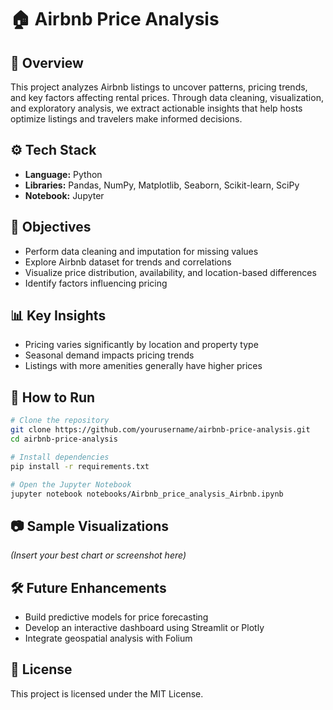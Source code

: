 # 🏠 Airbnb Price Analysis

## 📌 Overview
This project analyzes Airbnb listings to uncover patterns, pricing trends, and key factors affecting rental prices. Through data cleaning, visualization, and exploratory analysis, we extract actionable insights that help hosts optimize listings and travelers make informed decisions.

## ⚙️ Tech Stack
- **Language:** Python
- **Libraries:** Pandas, NumPy, Matplotlib, Seaborn, Scikit-learn, SciPy
- **Notebook:** Jupyter

## 🎯 Objectives
- Perform data cleaning and imputation for missing values
- Explore Airbnb dataset for trends and correlations
- Visualize price distribution, availability, and location-based differences
- Identify factors influencing pricing

## 📊 Key Insights
- Pricing varies significantly by location and property type
- Seasonal demand impacts pricing trends
- Listings with more amenities generally have higher prices

## 🚀 How to Run
```bash
# Clone the repository
git clone https://github.com/yourusername/airbnb-price-analysis.git
cd airbnb-price-analysis

# Install dependencies
pip install -r requirements.txt

# Open the Jupyter Notebook
jupyter notebook notebooks/Airbnb_price_analysis_Airbnb.ipynb
```

## 📷 Sample Visualizations
*(Insert your best chart or screenshot here)*

## 🛠 Future Enhancements
- Build predictive models for price forecasting
- Develop an interactive dashboard using Streamlit or Plotly
- Integrate geospatial analysis with Folium

## 📄 License
This project is licensed under the MIT License.
